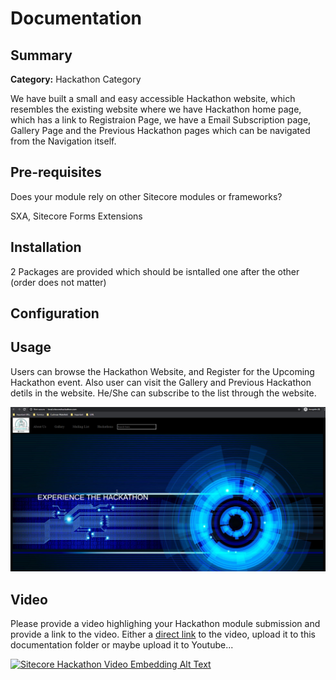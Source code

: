 # Documentation

## Summary

**Category:** Hackathon Category

We have built a small and easy accessible Hackathon website, which resembles the existing website where we have Hackathon home page, which has a link to Registraion Page, we have a Email Subscription page, Gallery Page and the Previous Hackathon pages which can be navigated from the Navigation itself.

## Pre-requisites

Does your module rely on other Sitecore modules or frameworks?

SXA, Sitecore Forms Extensions

## Installation

2 Packages are provided which should be isntalled one after the other (order does not matter)

## Configuration

## Usage

Users can browse the Hackathon Website, and Register for the Upcoming Hackathon event. Also user can visit the Gallery and Previous Hackathon detils in the website. He/She can subscribe to the list through the website.

![Home](images/Hackathon-Home-Page.png?raw=true "Home")

## Video

Please provide a video highlighing your Hackathon module submission and provide a link to the video. Either a [direct link](https://www.youtube.com/watch?v=EpNhxW4pNKk) to the video, upload it to this documentation folder or maybe upload it to Youtube...

[![Sitecore Hackathon Video Embedding Alt Text](https://img.youtube.com/vi/EpNhxW4pNKk/0.jpg)](https://www.youtube.com/watch?v=EpNhxW4pNKk)
